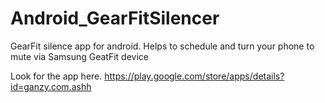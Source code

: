 # Android_GearFitSilencer
GearFit silence app for android. Helps to schedule and turn your phone to mute via Samsung GeatFit device

Look for the app here.
https://play.google.com/store/apps/details?id=ganzy.com.ashh

